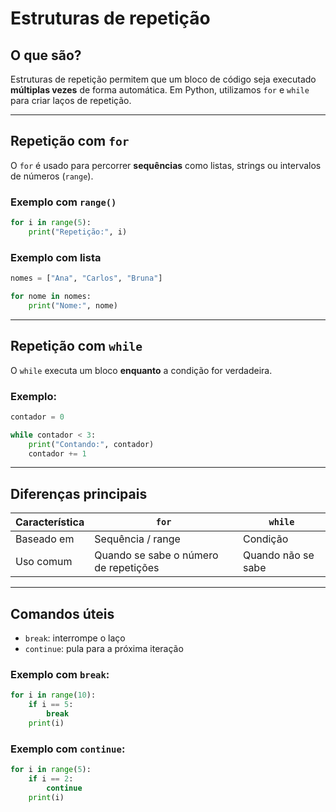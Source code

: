 # Estruturas de repetição

## O que são?

Estruturas de repetição permitem que um bloco de código seja executado **múltiplas vezes** de forma automática. Em Python, utilizamos `for` e `while` para criar laços de repetição.

---

## Repetição com `for`

O `for` é usado para percorrer **sequências** como listas, strings ou intervalos de números (`range`).

### Exemplo com `range()`
```python
for i in range(5):
    print("Repetição:", i)
```

### Exemplo com lista
```python
nomes = ["Ana", "Carlos", "Bruna"]

for nome in nomes:
    print("Nome:", nome)
```

---

## Repetição com `while`

O `while` executa um bloco **enquanto** a condição for verdadeira.

### Exemplo:
```python
contador = 0

while contador < 3:
    print("Contando:", contador)
    contador += 1
```

---

## Diferenças principais

| Característica | `for` | `while` |
|------------------|-------|---------|
| Baseado em       | Sequência / range | Condição |
| Uso comum        | Quando se sabe o número de repetições | Quando não se sabe |

---

## Comandos úteis

- `break`: interrompe o laço
- `continue`: pula para a próxima iteração

### Exemplo com `break`:
```python
for i in range(10):
    if i == 5:
        break
    print(i)
```

### Exemplo com `continue`:
```python
for i in range(5):
    if i == 2:
        continue
    print(i)
```